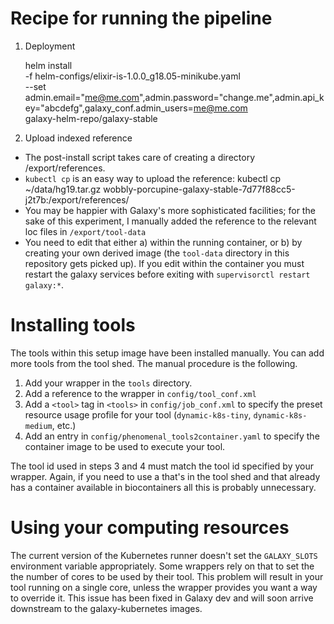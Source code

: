 

# Recipe for running the pipeline

1. Deployment

    helm install \
           -f helm-configs/elixir-is-1.0.0_g18.05-minikube.yaml \
           --set
admin.email="me@me.com",admin.password="change.me",admin.api_key="abcdefg",galaxy_conf.admin_users=me@me.com \
           galaxy-helm-repo/galaxy-stable


2. Upload indexed reference

  * The post-install script takes care of creating a directory /export/references.
  * `kubectl cp` is an easy way to upload the reference:
       kubectl cp ~/data/hg19.tar.gz wobbly-porcupine-galaxy-stable-7d77f88cc5-j2t7b:/export/references/
  * You may be happier with Galaxy's more sophisticated facilities; for the sake of this experiment, I manually
    added the reference to the relevant loc files in `/export/tool-data`
  * You need to edit that either a) within the running container, or b) by creating your own derived image
    (the `tool-data` directory in this repository gets picked up).  If you edit within the container
    you must restart the galaxy services before exiting with `supervisorctl restart galaxy:*`.

# Installing tools

The tools within this setup image have been installed manually.  You can add
more tools from the tool shed.  The manual procedure is the following.

1. Add your wrapper in the `tools` directory.
2. Add a reference to the wrapper in `config/tool_conf.xml`
3. Add a `<tool>` tag in `<tools>` in `config/job_conf.xml` to  specify the preset resource
	 usage profile for your tool (`dynamic-k8s-tiny`, `dynamic-k8s-medium`, etc.)
4. Add an entry in `config/phenomenal_tools2container.yaml` to specify the container image
   to be used to execute your tool.

The tool id used in steps 3 and 4 must match the tool id specified by your
wrapper.  Again, if you need to use a that's in the tool shed and that already
has a container available in biocontainers all this is probably unnecessary.


# Using your computing resources

The current version of the Kubernetes runner doesn't set the `GALAXY_SLOTS`
environment variable appropriately.  Some wrappers rely on that to set the
the number of cores to be used by their tool.  This problem will result in your
tool running on a single core, unless the wrapper provides you want a way to
override it.  This issue has been fixed in Galaxy dev and will soon arrive
downstream to the galaxy-kubernetes images.
